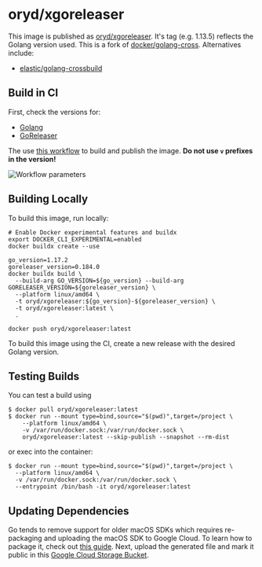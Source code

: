 # oryd/xgoreleaser

This image is published as
[oryd/xgoreleaser](https://hub.docker.com/r/oryd/xgoreleaser).
It's tag (e.g. 1.13.5) reflects the Golang version used. This is a fork of
[docker/golang-cross](https://github.com/docker/golang-cross). Alternatives
include:

- [elastic/golang-crossbuild](https://github.com/elastic/golang-crossbuild)

## Build in CI

First, check the versions for:

- [Golang](https://golang.org/dl/)
- [GoReleaser](https://github.com/goreleaser/goreleaser/releases)

The use
[this workflow](https://github.com/ory/xgoreleaser/actions?query=workflow%3ADocker)
to build and publish the image. **Do not use `v` prefixes in the version!**

![Workflow parameters](.github/workflow.png)

## Building Locally

To build this image, run locally:

```shell script
# Enable Docker experimental features and buildx
export DOCKER_CLI_EXPERIMENTAL=enabled
docker buildx create --use

go_version=1.17.2
goreleaser_version=0.184.0
docker buildx build \
  --build-arg GO_VERSION=${go_version} --build-arg GORELEASER_VERSION=${goreleaser_version} \
  --platform linux/amd64 \
  -t oryd/xgoreleaser:${go_version}-${goreleaser_version} \
  -t oryd/xgoreleaser:latest \
  .

docker push oryd/xgoreleaser:latest
```

To build this image using the CI, create a new release with the desired Golang
version.

## Testing Builds

You can test a build using

```shell script
$ docker pull oryd/xgoreleaser:latest
$ docker run --mount type=bind,source="$(pwd)",target=/project \
    --platform linux/amd64 \
    -v /var/run/docker.sock:/var/run/docker.sock \
    oryd/xgoreleaser:latest --skip-publish --snapshot --rm-dist
```

or exec into the container:

```shell script
$ docker run --mount type=bind,source="$(pwd)",target=/project \
  --platform linux/amd64 \
  -v /var/run/docker.sock:/var/run/docker.sock \
  --entrypoint /bin/bash -it oryd/xgoreleaser:latest
```

## Updating Dependencies

Go tends to remove support for older macOS SDKs which requires re-packaging and
uploading the macOS SDK to Google Cloud. To learn how to package it, check out
[this guide](https://github.com/tpoechtrager/osxcross#packaging-the-sdk). Next,
upload the generated file and mark it public in this
[Google Cloud Storage Bucket](https://console.cloud.google.com/storage/browser/ory.sh/build-assets?project=ory-web).
